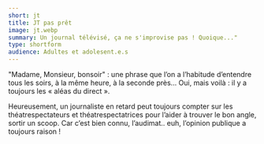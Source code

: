 ```yaml
---
short: jt
title: JT pas prêt
image: jt.webp
summary: Un journal télévisé, ça ne s'improvise pas ! Quoique..."
type: shortform
audience: Adultes et adolesent.e.s
---
```


"Madame, Monsieur, bonsoir" : une phrase que l’on a l’habitude d’entendre tous les soirs, à la même heure, à la seconde près… Oui, mais voilà :  il y a toujours les « aléas du direct ».

Heureusement, un journaliste en retard peut toujours compter sur les théatrespectateurs et théatrespectatrices pour l’aider à trouver le bon angle, sortir un scoop. Car c’est bien connu, l’audimat.. euh, l’opinion publique a toujours raison !